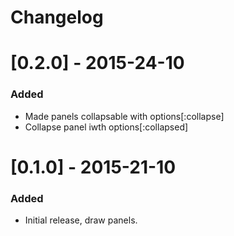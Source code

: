 # Changelog

# [0.2.0] - 2015-24-10
### Added
- Made panels collapsable with options[:collapse]
- Collapse panel iwth options[:collapsed]

# [0.1.0] - 2015-21-10
### Added
- Initial release, draw panels.
